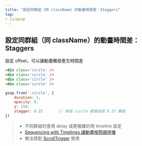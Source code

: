 ```yaml
---
title: "設定同群組（同 className）的動畫時間差：Staggers"
tag: 
- js/gsap
---
```


##  設定同群組（同 className）的動畫時間差：Staggers
設定 offset，可以讓動畫觸發產生時間差
```html
<div class='circle' />
<div class='circle' />
<div class='circle' />
<div class='circle' />
```
```js
gsap.from('.circle', {
	duration: 1, 
	opacity: 0,
	y: 150,
	stagger: 0.25		// 每個 circle 都會延遲 0.25 觸發
}) 
```

>- 不同群組的會用 delay 或更複雜的用 timeline 設定
>- [Sequencing with Timelines 讓動畫按照順序播](Sequencing%20with%20Timelines%20讓動畫按照順序播.md)
>- 無法搭配 [ScrollTrigger](ScrollTrigger.md) 使用

